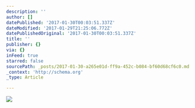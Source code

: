 ```yaml
---
description: ''
author: []
datePublished: '2017-01-30T00:03:51.337Z'
dateModified: '2017-01-29T21:25:06.772Z'
datePublishedOriginal: '2017-01-30T00:03:51.337Z'
title: ''
publisher: {}
via: {}
inFeed: true
starred: false
sourcePath: _posts/2017-01-30-a265e01d-ff9a-452c-b084-bf60d68cf6c0.md
_context: 'http://schema.org'
_type: Article

---
```

![](https://the-grid-user-content.s3-us-west-2.amazonaws.com/2b54e567-d8ea-4daf-91c5-938aea3cf13c.gif)